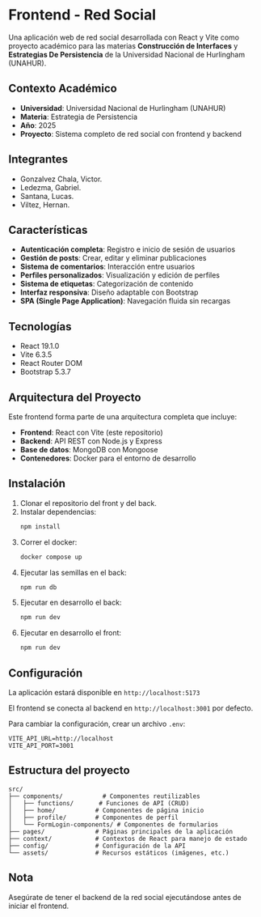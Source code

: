 # Frontend - Red Social

Una aplicación web de red social desarrollada con React y Vite como proyecto académico para las materias **Construcción de Interfaces** y **Estrategias De Persistencia** de la Universidad Nacional de Hurlingham (UNAHUR).

## Contexto Académico

- **Universidad**: Universidad Nacional de Hurlingham (UNAHUR)
- **Materia**: Estrategia de Persistencia
- **Año**: 2025
- **Proyecto**: Sistema completo de red social con frontend y backend

## Integrantes

- Gonzalvez Chala, Victor.
- Ledezma, Gabriel.
- Santana, Lucas.
- Viltez, Hernan.

## Características

- **Autenticación completa**: Registro e inicio de sesión de usuarios
- **Gestión de posts**: Crear, editar y eliminar publicaciones
- **Sistema de comentarios**: Interacción entre usuarios
- **Perfiles personalizados**: Visualización y edición de perfiles
- **Sistema de etiquetas**: Categorización de contenido
- **Interfaz responsiva**: Diseño adaptable con Bootstrap
- **SPA (Single Page Application)**: Navegación fluida sin recargas

## Tecnologías

- React 19.1.0
- Vite 6.3.5
- React Router DOM
- Bootstrap 5.3.7

## Arquitectura del Proyecto

Este frontend forma parte de una arquitectura completa que incluye:

- **Frontend**: React con Vite (este repositorio)
- **Backend**: API REST con Node.js y Express
- **Base de datos**: MongoDB con Mongoose
- **Contenedores**: Docker para el entorno de desarrollo

## Instalación

1. Clonar el repositorio del front y del back.
2. Instalar dependencias:
   ```bash
   npm install
   ```
3. Correr el docker:
   ```bash
   docker compose up
   ```
4. Ejecutar las semillas en el back:
   ```bash
   npm run db
   ```
5. Ejecutar en desarrollo el back:
   ```bash
   npm run dev
   ```
6. Ejecutar en desarrollo el front:
   ```bash
   npm run dev
   ```

## Configuración

La aplicación estará disponible en `http://localhost:5173`

El frontend se conecta al backend en `http://localhost:3001` por defecto.

Para cambiar la configuración, crear un archivo `.env`:
```env
VITE_API_URL=http://localhost
VITE_API_PORT=3001
```

## Estructura del proyecto

```
src/
├── components/           # Componentes reutilizables
│   ├── functions/       # Funciones de API (CRUD)
│   ├── home/           # Componentes de página inicio
│   ├── profile/        # Componentes de perfil
│   └── FormLogin-components/ # Componentes de formularios
├── pages/              # Páginas principales de la aplicación
├── context/            # Contextos de React para manejo de estado
├── config/             # Configuración de la API
└── assets/             # Recursos estáticos (imágenes, etc.)
```


## Nota

Asegúrate de tener el backend de la red social ejecutándose antes de iniciar el frontend.
